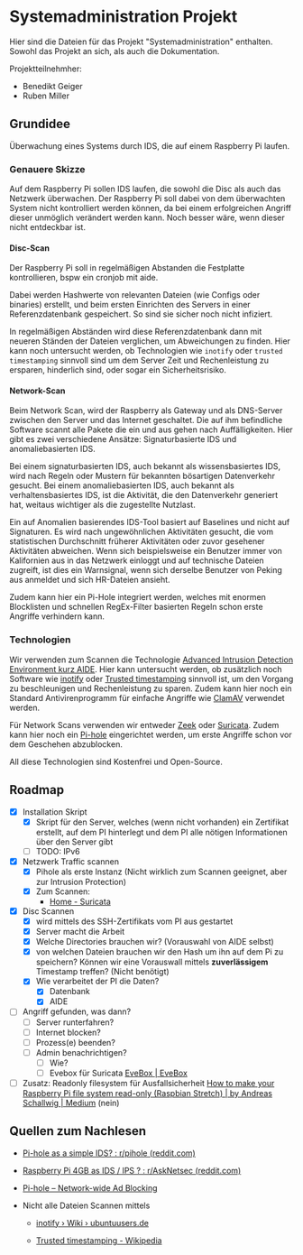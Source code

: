 # Systemadministration Projekt

Hier sind die Dateien für das Projekt "Systemadministration" enthalten. Sowohl das Projekt an sich, als auch die Dokumentation.

Projektteilnehmher:

- Benedikt Geiger
- Ruben Miller

## Grundidee

Überwachung eines Systems durch IDS, die auf einem Raspberry Pi laufen.

### Genauere Skizze

Auf dem Raspberry Pi sollen IDS laufen, die sowohl die Disc als auch das Netzwerk überwachen.
Der Raspberry Pi soll dabei von dem überwachten System nicht kontrolliert werden können, da bei einem erfolgreichen Angriff dieser unmöglich verändert werden kann. Noch besser wäre, wenn dieser nicht entdeckbar ist.

#### Disc-Scan

Der Raspberry Pi soll in regelmäßigen Abstanden die Festplatte kontrollieren, bspw ein cronjob mit aide.

Dabei werden Hashwerte von relevanten Dateien (wie Configs oder binaries) erstellt, und beim ersten Einrichten des Servers in einer Referenzdatenbank gespeichert. So sind sie sicher noch nicht infiziert.

In regelmäßigen Abständen wird diese Referenzdatenbank dann mit neueren Ständen der Dateien verglichen, um Abweichungen zu finden. Hier kann noch untersucht werden, ob Technologien wie `inotify` oder `trusted timestamping` sinnvoll sind um dem Server Zeit und Rechenleistung zu ersparen, hinderlich sind, oder sogar ein Sicherheitsrisiko.

#### Network-Scan

Beim Network Scan, wird der Raspberry als Gateway und als DNS-Server zwischen den Server und das Internet geschaltet. Die auf ihm befindliche Software scannt alle Pakete die ein und aus gehen nach Auffälligkeiten. Hier gibt es zwei verschiedene Ansätze: Signaturbasierte IDS und anomaliebasierten IDS.

Bei einem signaturbasierten IDS, auch bekannt als wissensbasiertes IDS, wird nach Regeln oder Mustern für bekannten bösartigen Datenverkehr gesucht. Bei einem anomaliebasierten IDS, auch bekannt als verhaltensbasiertes IDS, ist die Aktivität, die den Datenverkehr generiert hat, weitaus wichtiger als die zugestellte Nutzlast.

Ein auf Anomalien basierendes IDS-Tool basiert auf Baselines und nicht auf Signaturen. Es wird nach ungewöhnlichen Aktivitäten gesucht, die vom statistischen Durchschnitt früherer Aktivitäten oder zuvor gesehener Aktivitäten abweichen. Wenn sich beispielsweise ein Benutzer immer von Kalifornien aus in das Netzwerk einloggt und auf technische Dateien zugreift, ist dies ein Warnsignal, wenn sich derselbe Benutzer von Peking aus anmeldet und sich HR-Dateien ansieht.

Zudem kann hier ein Pi-Hole integriert werden, welches mit enormen Blocklisten und schnellen RegEx-Filter basierten Regeln schon erste Angriffe verhindern kann. 

### Technologien

Wir verwenden zum Scannen die Technologie [Advanced Intrusion Detection Environment kurz AIDE](https://de.wikipedia.org/wiki/Advanced_Intrusion_Detection_Environment). Hier kann untersucht werden, ob zusätzlich noch Software wie [inotify](https://wiki.ubuntuusers.de/inotify/) oder [Trusted timestamping](https://en.wikipedia.org/wiki/Trusted_timestamping) sinnvoll ist, um den Vorgang zu beschleunigen und Rechenleistung zu sparen. Zudem kann hier noch ein Standard Antivirenprogramm für einfache Angriffe wie [ClamAV](https://www.clamav.net/) verwendet werden.

Für Network Scans verwenden wir entweder [Zeek](https://zeek.org/) oder [Suricata](https://suricata.io/). Zudem kann hier noch ein [Pi-hole](https://pi-hole.net/) eingerichtet werden, um erste Angriffe schon vor dem Geschehen abzublocken.

All diese Technologien sind Kostenfrei und Open-Source.

## Roadmap

- [x] Installation Skript
  - [x] Skript für den Server, welches (wenn nicht vorhanden) ein Zertifikat erstellt, auf dem PI hinterlegt und dem PI alle nötigen Informationen über den Server gibt
  - [ ] TODO: IPv6
- [x] Netzwerk Traffic scannen
  - [x] Pihole als erste Instanz (Nicht wirklich zum Scannen geeignet, aber zur Intrusion Protection)
  - [x] Zum Scannen:
    - [Home - Suricata](https://suricata.io/)
- [x] Disc Scannen
  - [x] wird mittels des SSH-Zertifikats vom PI aus gestartet
  - [x] Server macht die Arbeit
  - [x] Welche Directories brauchen wir? (Vorauswahl von AIDE selbst)
  - [x] von welchen Dateien brauchen wir den Hash um ihn auf dem Pi zu speichern? Können wir eine Vorauswall mittels **zuverlässigem** Timestamp treffen? (Nicht benötigt)
  - [x] Wie verarbeitet der PI die Daten?
    - [x] Datenbank
    - [x] AIDE
- [ ] Angriff gefunden, was dann?
  - [ ] Server runterfahren?
  - [ ] Internet blocken?
  - [ ] Prozess(e) beenden?
  - [ ] Admin benachrichtigen?
    - [ ] Wie?
    - [ ] Evebox für Suricata [EveBox | EveBox](https://evebox.org/)
- [ ] Zusatz: Readonly filesystem für Ausfallsicherheit [How to make your Raspberry Pi file system read-only (Raspbian Stretch) | by Andreas Schallwig | Medium](https://medium.com/@andreas.schallwig/how-to-make-your-raspberry-pi-file-system-read-only-raspbian-stretch-80c0f7be7353) (nein)

## Quellen zum Nachlesen

- [Pi-hole as a simple IDS? : r/pihole (reddit.com)](https://www.reddit.com/r/pihole/comments/au0za7/pihole_as_a_simple_ids/)

- [Raspberry Pi 4GB as IDS / IPS ? : r/AskNetsec (reddit.com)](https://www.reddit.com/r/AskNetsec/comments/dcmz1h/raspberry_pi_4gb_as_ids_ips/)

- [Pi-hole – Network-wide Ad Blocking](https://pi-hole.net/)

- Nicht alle Dateien Scannen mittels
  
  - [inotify › Wiki › ubuntuusers.de](https://wiki.ubuntuusers.de/inotify/)
  
  - [Trusted timestamping - Wikipedia](https://en.wikipedia.org/wiki/Trusted_timestamping)
